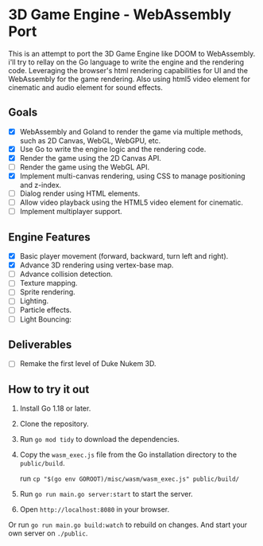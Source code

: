 # 3D Game Engine - WebAssembly Port

This is an attempt to port the 3D Game Engine like DOOM to WebAssembly.
i'll try to rellay on the Go language to write the engine and the rendering code.
Leveraging the browser's html rendering capabilities for UI and the WebAssembly for the game rendering.
Also using html5 video element for cinematic and audio element for sound effects.

## Goals

- [x] WebAssembly and Goland to render the game via multiple methods, such as 2D Canvas, WebGL, WebGPU, etc.
- [x] Use Go to write the engine logic and the rendering code.
- [x] Render the game using the 2D Canvas API.
- [ ] Render the game using the WebGL API.
- [X] Implement multi-canvas rendering, using CSS to manage positioning and z-index.
- [ ] Dialog render using HTML elements.
- [ ] Allow video playback using the HTML5 video element for cinematic.
- [ ] Implement multiplayer support.

## Engine Features

- [x] Basic player movement (forward, backward, turn left and right).
- [X] Advance 3D rendering using vertex-base map.
- [ ] Advance collision detection.
- [ ] Texture mapping.
- [ ] Sprite rendering.
- [ ] Lighting.
- [ ] Particle effects.
- [ ] Light Bouncing:

## Deliverables

- [ ] Remake the first level of Duke Nukem 3D.

## How to try it out

1. Install Go 1.18 or later.
2. Clone the repository.
3. Run `go mod tidy` to download the dependencies.
4. Copy the `wasm_exec.js` file from the Go installation directory to the `public/build`. 

    run `cp "$(go env GOROOT)/misc/wasm/wasm_exec.js" public/build/`

5. Run `go run main.go server:start` to start the server.
6. Open `http://localhost:8080` in your browser.

Or run `go run main.go build:watch` to rebuild on changes. And start your own server on `./public`.
